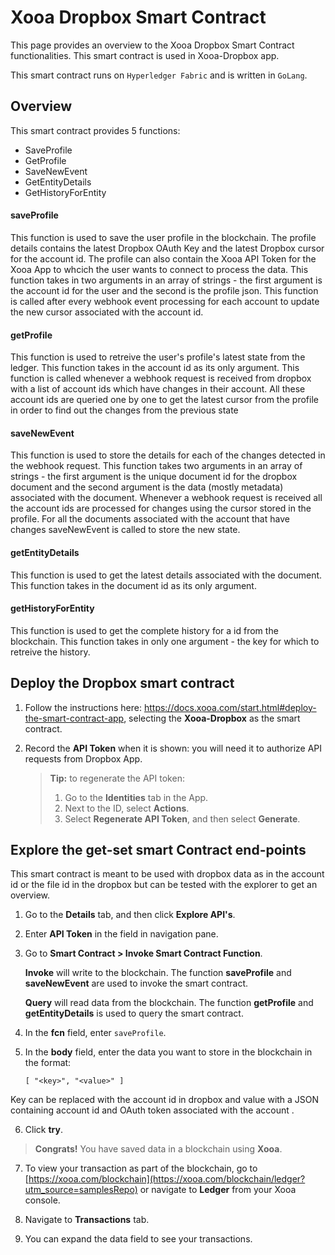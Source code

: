 # Xooa Dropbox Smart Contract

This page provides an overview to the Xooa Dropbox Smart Contract functionalities.
This smart contract is used in Xooa-Dropbox app.

This smart contract runs on `Hyperledger Fabric` and is written in `GoLang`.


## Overview

This smart contract provides 5 functions:

  * SaveProfile
  * GetProfile
  * SaveNewEvent
  * GetEntityDetails
  * GetHistoryForEntity
    

#### saveProfile

This function is used to save the user profile in the blockchain. 
The profile details contains the latest Dropbox OAuth Key and the latest Dropbox cursor for the account id. The profile can also contain the Xooa API Token for the Xooa App to whcich the user wants to connect to process the data.
This function takes in two arguments in an array of strings - the first argument is the account id for the user and the second is the profile json.
This function is called after every webhook event processing for each account to update the new cursor associated with the account id.


#### getProfile

This function is used to retreive the user's profile's latest state from the ledger.
This function takes in the account id as its only argument.
This function is called whenever a webhook request is received from dropbox with a list of account ids which have changes in their account. All these account ids are queried one by one to get the latest cursor from the profile in order to find out the changes from the previous state


#### saveNewEvent

This function is used to store the details for each of the changes detected in the webhook request. 
This function takes two arguments in an array of strings - the first argument is the unique document id for the dropbox document and the second argument is the data (mostly metadata) associated with the document.
Whenever a webhook request is received all the account ids are processed for changes using the cursor stored in the profile. For all the documents associated with the account that have changes saveNewEvent is called to store the new state.


#### getEntityDetails

This function is used to get the latest details associated with the document.
This function takes in the document id as its only argument.


#### getHistoryForEntity

This function is used to get the complete history for a id from the blockchain.
This function takes in only one argument - the key for which to retreive the history.


## Deploy the Dropbox smart contract 
 
1. Follow the instructions here: https://docs.xooa.com/start.html#deploy-the-smart-contract-app, selecting the **Xooa-Dropbox** as the smart contract.

2. Record the **API Token** when it is shown: you will need it to authorize API requests from Dropbox App.

   > **Tip:**  to regenerate the API token: 
   >
   > 1. Go to the **Identities** tab in the App. 
   > 2. Next to the ID, select **Actions**.
   > 3. Select **Regenerate API Token**, and then select **Generate**.



## Explore the get-set smart Contract end-points

This smart contract is meant to be used with dropbox data as in the account id or the file id in the dropbox but can be tested with the explorer to get an overview.

1. Go to the **Details** tab, and then click **Explore API's**.

2. Enter **API Token** in the field in navigation pane.

3. Go to **Smart Contract > Invoke Smart Contract Function**.

  	**Invoke** will write to the blockchain. The function **saveProfile** and **saveNewEvent** are used to invoke the smart contract.

  	**Query** will read data from the blockchain. The function **getProfile** and **getEntityDetails** is used to query the smart contract.

4. In the **fcn** field, enter `saveProfile`.

5. In the **body** field, enter the data you want to store in the blockchain in the format:

  	`[ "<key>", "<value>" ]`

  Key can be replaced with the account id in dropbox and value with a JSON containing account id and OAuth token associated with the account .

6. Click **try**. 

> **Congrats!** You have saved data in a blockchain using **Xooa**.

7. To view your transaction as part of the blockchain, go to [https://xooa.com/blockchain](https://xooa.com/blockchain/ledger?utm_source=samplesRepo) or navigate to **Ledger** from your Xooa console.

8. Navigate to **Transactions** tab.

9. You can expand the data field to see your transactions.
